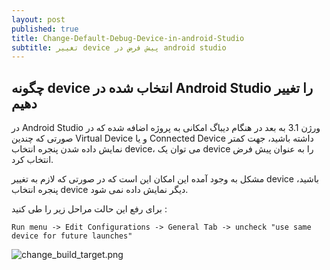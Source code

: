 ```yaml
---
layout: post
published: true
title: Change-Default-Debug-Device-in-android-Studio
subtitle: تغییر device پیش فرض در android studio
---
```

## چگونه device انتخاب شده در Android Studio را تغییر دهیم

در Android Studio ورژن 3.1 به بعد در هنگام دیباگ امکانی به پروژه اضافه شده که در صورتی که چندین Virtual Device و یا Connected Device داشته باشید، جهت کمتر نمایش داده شدن پنجره انتخاب device، می توان یک device را به عنوان پیش فرض انتخاب کرد.

مشکل به وجود آمده این امکان این است که در صورتی که لازم به تغییر device باشید، پنجره انتخاب device دیگر نمایش داده نمی شود.

برای رفع این حالت مراحل زیر را طی کنید :

``
Run menu -> Edit Configurations -> General Tab -> uncheck "use same device for future launches"
``

![change_build_target.png]({{site.baseurl}}/img/change_build_target.png)
